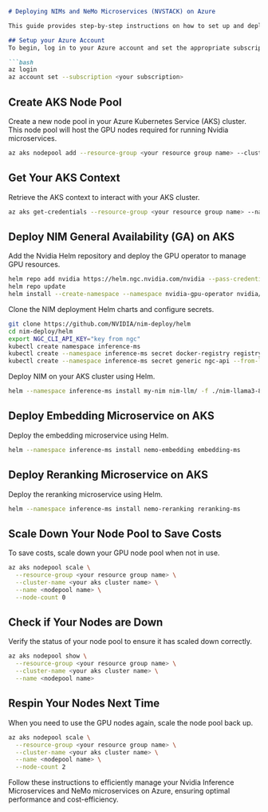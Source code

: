 ```markdown
# Deploying NIMs and NeMo Microservices (NVSTACK) on Azure

This guide provides step-by-step instructions on how to set up and deploy Nvidia Inference Microservices (NIMs) and NeMo microservices on Azure. Follow the instructions below to get started.

## Setup your Azure Account
To begin, log in to your Azure account and set the appropriate subscription.

```bash
az login
az account set --subscription <your subscription>
```

## Create AKS Node Pool
Create a new node pool in your Azure Kubernetes Service (AKS) cluster. This node pool will host the GPU nodes required for running Nvidia microservices.

```bash
az aks nodepool add --resource-group <your resource group name> --cluster-name <your aks cluster name> --name <nodepool name> --node-count 2 --skip-gpu-driver-install --node-vm-size Standard_NC48ads_A100_v4 --node-osdisk-size 256 --max-pods 110
```

## Get Your AKS Context
Retrieve the AKS context to interact with your AKS cluster.

```bash
az aks get-credentials --resource-group <your resource group name> --name <your aks name>
```

## Deploy NIM General Availability (GA) on AKS
Add the Nvidia Helm repository and deploy the GPU operator to manage GPU resources.

```bash
helm repo add nvidia https://helm.ngc.nvidia.com/nvidia --pass-credentials
helm repo update
helm install --create-namespace --namespace nvidia-gpu-operator nvidia/gpu-operator --wait --generate-name
```

Clone the NIM deployment Helm charts and configure secrets.

```bash
git clone https://github.com/NVIDIA/nim-deploy/helm
cd nim-deploy/helm
export NGC_CLI_API_KEY="key from ngc"
kubectl create namespace inference-ms
kubectl create --namespace inference-ms secret docker-registry registry-secret --docker-server=nvcr.io --docker-username='$oauthtoken' --docker-password=$NGC_CLI_API_KEY
kubectl create --namespace inference-ms secret generic ngc-api --from-literal=NGC_CLI_API_KEY=$NGC_CLI_API_KEY
```

Deploy NIM on your AKS cluster using Helm.

```bash
helm --namespace inference-ms install my-nim nim-llm/ -f ./nim-llama3-8b-values.yaml
```

## Deploy Embedding Microservice on AKS
Deploy the embedding microservice using Helm.

```bash
helm --namespace inference-ms install nemo-embedding embedding-ms
```

## Deploy Reranking Microservice on AKS
Deploy the reranking microservice using Helm.

```bash
helm --namespace inference-ms install nemo-reranking reranking-ms
```

## Scale Down Your Node Pool to Save Costs
To save costs, scale down your GPU node pool when not in use.

```bash
az aks nodepool scale \
  --resource-group <your resource group name> \
  --cluster-name <your aks cluster name> \
  --name <nodepool name> \
  --node-count 0
```

## Check if Your Nodes are Down
Verify the status of your node pool to ensure it has scaled down correctly.

```bash
az aks nodepool show \
  --resource-group <your resource group name> \
  --cluster-name <your aks cluster name> \
  --name <nodepool name>
```

## Respin Your Nodes Next Time
When you need to use the GPU nodes again, scale the node pool back up.

```bash
az aks nodepool scale \
  --resource-group <your resource group name> \
  --cluster-name <your aks cluster name> \
  --name <nodepool name> \
  --node-count 2
```

Follow these instructions to efficiently manage your Nvidia Inference Microservices and NeMo microservices on Azure, ensuring optimal performance and cost-efficiency.
```